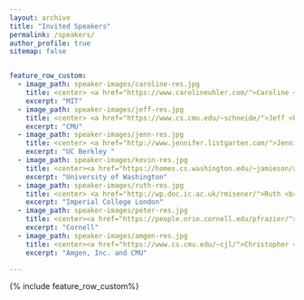 ```yaml
---
layout: archive
title: "Invited Speakers"
permalink: /speakers/
author_profile: true
sitemap: false


feature_row_custom:
  - image_path: speaker-images/caroline-res.jpg
    title: <center> <a href="https://www.carolineuhler.com/">Caroline <br> Uhler</a></center>
    excerpt: "MIT"
  - image_path: speaker-images/jeff-res.jpg
    title: <center> <a href="https://www.cs.cmu.edu/~schneide/">Jeff <br> Schneider</a></center>
    excerpt: "CMU"
  - image_path: speaker-images/jenn-res.jpg
    title: <center> <a href="http://www.jennifer.listgarten.com/">Jennifer <br> Listgarten</a> </center>
    excerpt: "UC Berkley "
  - image_path: speaker-images/kevin-res.jpg
    title: <center><a href="https://homes.cs.washington.edu/~jamieson/about.html">Kevin <br> Jamieson</a></center>
    excerpt: "University of Washington"
  - image_path: speaker-images/ruth-res.jpg
    title: <center> <a href="http://wp.doc.ic.ac.uk/rmisener/">Ruth <br> Misener</a></center>
    excerpt: "Imperial College London"
  - image_path: speaker-images/peter-res.jpg
    title: <center><a href="https://people.orie.cornell.edu/pfrazier/">Peter <br> Frazier</a></center>
    excerpt: "Cornell"
  - image_path: speaker-images/amgen-res.jpg
    title: <center><a href="https://www.cs.cmu.edu/~cjl/">Christopher <br> Langmead</a></center>
    excerpt: "Amgen, Inc. and CMU"

---
```


{% include feature_row_custom%}
